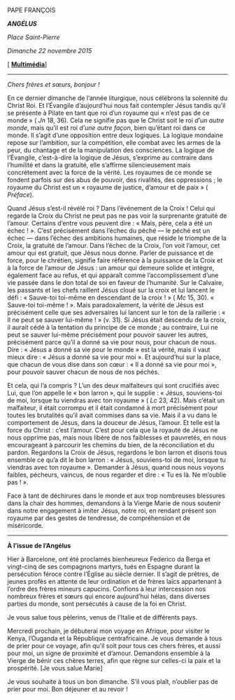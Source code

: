 PAPE FRANÇOIS

***ANGÉLUS***

*Place Saint-Pierre*

*Dimanche 22 novembre 2015*

[ **[Multimédia](http://w2.vatican.va/content/francesco/fr/events/event.dir.html/content/vaticanevents/fr/2015/11/22/angelus.html)**]

* * *

*Chers frères et sœurs, bonjour !*

En ce dernier dimanche de l’année liturgique, nous célébrons la solennité du Christ Roi. Et l’Évangile d’aujourd’hui nous fait contempler Jésus tandis qu’il se présente à Pilate en tant que roi d’un royaume qui « n’est pas de ce monde » ( *Jn* 18, 36). Cela ne signifie pas que le Christ soit le roi *d’un autre monde*, mais qu’il est roi *d’une autre façon*, bien qu’étant roi dans ce monde. Il s’agit d’une opposition entre deux logiques. La logique mondaine repose sur l’ambition, sur la compétition, elle combat avec les armes de la peur, du chantage et de la manipulation des consciences. La logique de l’Évangile, c’est-à-dire la logique de Jésus, s’exprime au contraire dans l’humilité et dans la gratuité, elle s’affirme silencieusement mais concrètement avec la force de la vérité. Les royaumes de ce monde se fondent parfois sur des abus de pouvoir, des rivalités, des oppressions ; le royaume du Christ est un « royaume de justice, d’amour et de paix » ( *Préface*).

Quand Jésus s’est-il révélé roi ? Dans l’événement de la Croix ! Celui qui regarde la Croix du Christ ne peut pas ne pas voir la surprenante gratuité de l’amour. Certains d’entre vous peuvent dire : « Mais, père, cela a été un échec ! ». C’est précisément dans l’échec du péché — le péché est un échec — dans l’échec des ambitions humaines, que réside le triomphe de la Croix, la gratuité de l’amour. Dans l’échec de la Croix, l’on voit l’amour, cet amour qui est gratuit, que Jésus nous donne. Parler de puissance et de force, pour le chrétien, signifie faire référence à la puissance de la Croix et à la force de l’amour de Jésus : un amour qui demeure solide et intègre, également face au refus, et qui apparaît comme l’accomplissement d’une vie passée dans le don total de soi en faveur de l’humanité. Sur le Calvaire, les passants et les chefs raillent Jésus cloué sur la croix et lui lancent le défi : « Sauve-toi toi-même en descendant de la croix ! » ( *Mc* 15, 30). « Sauve-toi toi-même ! ». Mais paradoxalement, la vérité de Jésus est précisément celle que ses adversaires lui lancent sur le ton de la raillerie : « Il ne peut se sauver lui-même ! » (v. 31). Si Jésus était descendu de la croix, il aurait cédé à la tentation du principe de ce monde ; au contraire, Lui ne peut se sauver lui-même précisément pour pouvoir sauver les autres, précisément parce qu’il a donné sa vie pour nous, pour chacun de nous. Dire : « Jésus a donné sa vie pour le monde » est la vérité, mais il vaut mieux dire : « Jésus a donné sa vie pour moi ». Et aujourd’hui sur la place, que chacun de vous dise dans son cœur : « Il a donné sa vie pour moi », pour pouvoir sauver chacun de nous de nos péchés.

Et cela, qui l’a compris ? L’un des deux malfaiteurs qui sont crucifiés avec Lui, que l’on appelle le « bon larron », qui le supplie : « Jésus, souviens-toi de moi, lorsque tu viendras avec ton royaume » ( *Lc* 23, 42). Mais c’était un malfaiteur, il était corrompu et il était condamné à mort précisément pour toutes les brutalités qu’il avait commises dans sa vie. Mais il a vu dans le comportement de Jésus, dans la douceur de Jésus, l’amour. Et telle est la force du Christ : c’est l’amour. C’est pour cela que la royauté de Jésus ne nous opprime pas, mais nous libère de nos faiblesses et pauvretés, en nous encourageant à parcourir les chemins du bien, de la réconciliation et du pardon. Regardons la Croix de Jésus, regardons le bon larron et disons tous ensemble ce qu’a dit le bon larron : « Jésus, souviens-toi de moi, lorsque tu viendras avec ton royaume ». Demander à Jésus, quand nous nous voyons faibles, pécheurs, vaincus, de nous regarder et dire : « Tu es là. Ne m’oublie pas ! ».

Face à tant de déchirures dans le monde et aux trop nombreuses blessures dans la chair des hommes, demandons à la Vierge Marie de nous soutenir dans notre engagement à imiter Jésus, notre roi, en rendant présent son royaume par des gestes de tendresse, de compréhension et de miséricorde.

* * *

**À l’issue de l’Angélus**

Hier à Barcelone, ont été proclamés bienheureux Federico da Berga et vingt-cinq de ses compagnons martyrs, tués en Espagne durant la persécution féroce contre l’Église au siècle dernier. Il s’agit de prêtres, de jeunes profès en attente de leur ordination et de frères laïcs appartenant à l’ordre des frères mineurs capucins. Confions à leur intercession nos nombreux frères et sœurs qui encore aujourd’hui hélas, dans diverses parties du monde, sont persécutés à cause de la foi en Christ.

Je vous salue tous pèlerins, venus de l’Italie et de différents pays.

Mercredi prochain, je débuterai mon voyage en Afrique, pour visiter le Kenya, l’Ouganda et la République centrafricaine. Je vous demande à tous de prier pour ce voyage, afin qu’il soit pour tous ces chers frères, et aussi pour moi, un signe de proximité et d’amour. Demandons ensemble à la Vierge de bénir ces chères terres, afin que règne sur celles-ci la paix et la prospérité. [Je vous salue Marie]

Je vous souhaite à tous un bon dimanche. S’il vous plaît, n’oublier pas de prier pour moi. Bon déjeuner et au revoir !